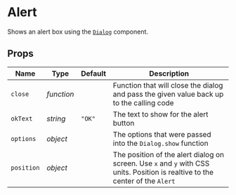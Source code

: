 # Alert
Shows an alert box using the [`Dialog`](./dialog.md) component.

## Props
| Name | Type | Default | Description |
| --- | --- | --- | --- |
| `close` | _function_ | | Function that will close the dialog and pass the given value back up to the calling code
| `okText` | _string_ | `"OK"` | The text to show for the alert button
| `options` | _object_ | | The options that were passed into the `Dialog.show` function
| `position` | _object_ | | The position of the alert dialog on screen. Use `x` and `y` with CSS units. Position is realtive to the center of the `Alert`
